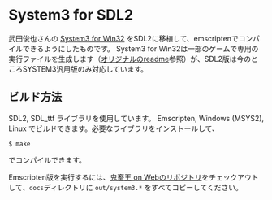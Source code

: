 # System3 for SDL2

武田俊也さんの [System3 for Win32](http://takeda-toshiya.my.coocan.jp/alice/) をSDL2に移植して、emscriptenでコンパイルできるようにしたものです。
System3 for Win32は一部のゲームで専用の実行ファイルを生成します（[オリジナルのreadme](https://github.com/kichikuou/system3-sdl2/blob/master/readme.txt)参照）が、SDL2版は今のところSYSTEM3汎用版のみ対応しています。

## ビルド方法

SDL2, SDL_ttf ライブラリを使用しています。
Emscripten, Windows (MSYS2), Linux でビルドできます。必要なライブラリをインストールして、

    $ make

でコンパイルできます。

Emscripten版を実行するには、[鬼畜王 on Webのリポジトリ](https://github.com/kichikuou/web)をチェックアウトして、`docs`ディレクトリに `out/system3.*` をすべてコピーしてください。
